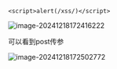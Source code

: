 ```(空)
<script>alert(/xss/)</script>
```



![image-20241218172416222](https://gitee.com/bx33661/image/raw/master/path/image-20241218172416222.png)

可以看到post传参

![image-20241218172502772](https://gitee.com/bx33661/image/raw/master/path/image-20241218172502772.png)